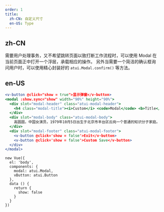 ```yaml
---
order: 1
title:
  zh-CN: 自定义尺寸
  en-US: Type
---
```


## zh-CN
需要用户处理事务，又不希望跳转页面以致打断工作流程时，可以使用 Modal 在当前页面正中打开一个浮层，承载相应的操作。
另外当需要一个简洁的确认框询问用户时，可以使用精心封装好的 `atui.Modal.confirm()` 等方法。


## en-US


````jsx
<v-button @click="show = true">显示弹窗</v-button>
<modal :show.sync="show" width="90%" height="90%">
  <div slot="modal-header" class="atui-modal-header">
    <h4 class="modal-title"><i>Custom</i> <code>Modal</code> <b>Title</b></h4>
  </div>
  <div slot="modal-body" class="atui-modal-body">
    高圆圆，中国女演员，1979年10月5日出生于北京市丰台区云岗一个普通的知识分子家庭。1996年高圆圆被广告公司发掘，随后拍摄了大量广告，成为了广告圈中的模特。1997年高圆圆出演了她的第一部电影《爱情麻辣烫》，从此开始了她的演员生涯。2001年高圆圆参演的电影《十七岁的单车》获得柏林国际电影节最佳影片银熊奖。
  </div>
  <div slot="modal-footer" class="atui-modal-footer">
    <v-button @click='show = false'>Exit</v-button>
    <v-button @click='show = false'>Custom Save</v-button>
  </div>
</modal>
````

````vue-script
new Vue({
  el: 'body',
  components: {
    modal: atui.Modal,
    vButton: atui.Button
  },
  data () {
    return {
      show: false
    }
  }
})
````
